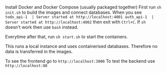 Install Docker and Docker Compose (usually packaged together)
First run `sh init.sh` to build the images and connect databases.
When you see `
todo_api-1  | Server started at http://localhost:4001
auth_api-1  | Server started at http://localhost:4002
` then exit with `Ctrl+C`.
If `sh` doesn't work then use `bash` instead.


Everytime after that, run `sh start.sh` to start the containers.

This runs a local instance and uses containerised databases.
Therefore no data is transferred in the images.

To see the frontend go to `http://localhost:3000`
To test the backend use `http://localhost:80`
